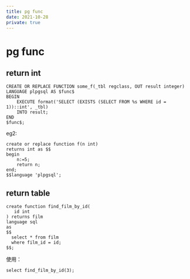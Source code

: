 ```yaml
---
title: pg func
date: 2021-10-28
private: true
---
```

# pg func
## return int
    CREATE OR REPLACE FUNCTION some_f(_tbl regclass, OUT result integer)
    LANGUAGE plpgsql AS $func$
    BEGIN
        EXECUTE format('SELECT (EXISTS (SELECT FROM %s WHERE id = 1))::int', _tbl)
        INTO result;
    END
    $func$;

eg2:

    create or replace function f(n int) 
    returns int as $$ 
    begin 
        n:=5; 
        return n; 
    end; 
    $$language 'plpgsql';

## return table

    create function find_film_by_id(
       id int
    ) returns film 
    language sql
    as 
    $$
      select * from film 
      where film_id = id;  
    $$;

使用：

    select find_film_by_id(3);
